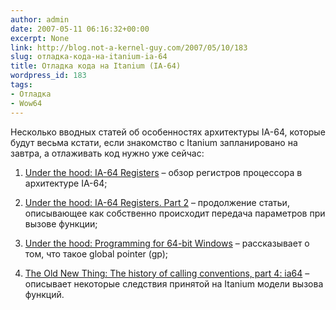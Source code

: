 ```yaml
---
author: admin
date: 2007-05-11 06:16:32+00:00
excerpt: None
link: http://blog.not-a-kernel-guy.com/2007/05/10/183
slug: отладка-кода-на-itanium-ia-64
title: Отладка кода на Itanium (IA-64)
wordpress_id: 183
tags:
- Отладка
- Wow64
---
```


Несколько вводных статей об особенностях архитектуры IA-64, которые будут весьма кстати, если знакомство с Itanium запланировано на завтра, а отлаживать код нужно уже сейчас:

  1. [Under the hood: IA-64 Registers](http://msdn.microsoft.com/msdnmag/issues/01/06/hood/default.aspx) – обзор регистров процессора в архитектуре IA-64;

  2. [Under the hood: IA-64 Registers. Part 2](http://msdn.microsoft.com/msdnmag/issues/01/07/hood/) – продолжение статьи, описывающее как собственно происходит передача параметров при вызове функции;

  3. [Under the hood: Programming for 64-bit Windows](http://msdn.microsoft.com/msdnmag/issues/1100/hood/) – рассказывает  о том, что такое global pointer (gp);

  4. [The Old New Thing: The history of calling conventions, part 4: ia64](http://blogs.msdn.com/oldnewthing/archive/2004/01/13/58199.aspx) – описывает некоторые следствия принятой на Itanium модели вызова функций.
